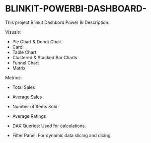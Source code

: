 # BLINKIT-POWERBI-DASHBOARD-
This project Blinkit Dashbord Power Bi
Description:

Visuals:
 - Pie Chart & Donut Chart
 - Card
 - Table Chart
 - Clustered & Stacked Bar Charts
 - Funnel Chart
 - Matrix

Metrics:
 - Total Sales
 - Average Sales
 - Number of Items Sold
 - Average Ratings

 - DAX Queries: Used for calculations.
 - Filter Panel: For dynamic data slicing and dicing.

